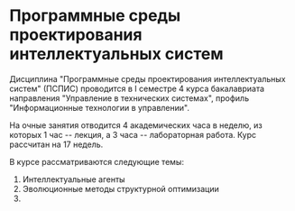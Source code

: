# Программные среды проектирования интеллектуальных систем

Дисциплина "Программные среды проектирования интеллектуальных систем" (ПСПИС) проводится в I семестре 4 курса бакалавриата направления "Управление в технических системах", профиль "Информационные технологии в управлении".

На очные занятия отводится 4 академических часа в неделю, из которых 1 час -- лекция, а 3 часа -- лабораторная работа.
Курс рассчитан на 17 недель.

В курсе рассматриваются следующие темы:

1. Интеллектуальные агенты
2. Эволюционные методы структурной оптимизации
3. 
